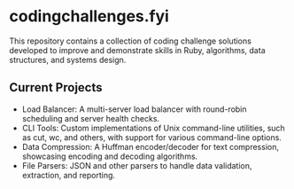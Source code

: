 # codingchallenges.fyi
This repository contains a collection of coding challenge solutions developed to improve and demonstrate skills in Ruby, algorithms, data structures, and systems design.

## Current Projects
 - Load Balancer: A multi-server load balancer with round-robin scheduling and server health checks.
 - CLI Tools: Custom implementations of Unix command-line utilities, such as cut, wc, and others, with support for various command-line options.
 - Data Compression: A Huffman encoder/decoder for text compression, showcasing encoding and decoding algorithms.
 - File Parsers: JSON and other parsers to handle data validation, extraction, and reporting.

